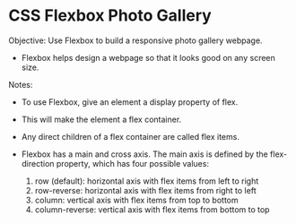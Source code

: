 # CSS Flexbox Photo Gallery

Objective: Use Flexbox to build a responsive photo gallery webpage.

- Flexbox helps design a webpage so that it looks good on any screen size.


Notes:
- To use Flexbox, give an element a display property of flex. 
- This will make the element a flex container. 
- Any direct children of a flex container are called flex items.

- Flexbox has a main and cross axis. The main axis is defined by the flex-direction property, which has four possible values:
    1. row (default): horizontal axis with flex items from left to right
    2. row-reverse: horizontal axis with flex items from right to left
    3. column: vertical axis with flex items from top to bottom
    4. column-reverse: vertical axis with flex items from bottom to top



    

